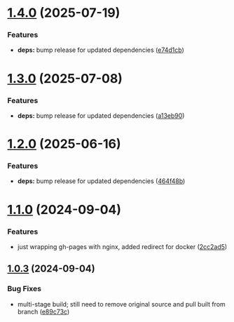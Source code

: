 # [1.4.0](https://github.com/telnetdoogie/xdelta-wasm-docker/compare/v1.3.0...v1.4.0) (2025-07-19)


### Features

* **deps:** bump release for updated dependencies ([e74d1cb](https://github.com/telnetdoogie/xdelta-wasm-docker/commit/e74d1cba5d178a1f6f7f5c6eadef69cd3995d69e))



# [1.3.0](https://github.com/telnetdoogie/xdelta-wasm-docker/compare/v1.2.0...v1.3.0) (2025-07-08)


### Features

* **deps:** bump release for updated dependencies ([a13eb90](https://github.com/telnetdoogie/xdelta-wasm-docker/commit/a13eb904019c303cf02866f589fcb5012b388e0b))



# [1.2.0](https://github.com/telnetdoogie/xdelta-wasm-docker/compare/v1.1.0...v1.2.0) (2025-06-16)


### Features

* **deps:** bump release for updated dependencies ([464f48b](https://github.com/telnetdoogie/xdelta-wasm-docker/commit/464f48b138bee13b380021e60c621a682c53e553))



# [1.1.0](https://github.com/telnetdoogie/xdelta-wasm-docker/compare/v1.0.3...v1.1.0) (2024-09-04)


### Features

* just wrapping gh-pages with nginx, added redirect for docker ([2cc2ad5](https://github.com/telnetdoogie/xdelta-wasm-docker/commit/2cc2ad5b3c3821cf4091297f7e220d10cd86256b))



## [1.0.3](https://github.com/telnetdoogie/xdelta-wasm-docker/compare/v1.0.2...v1.0.3) (2024-09-04)


### Bug Fixes

* multi-stage build; still need to remove original source and pull built from branch ([e89c73c](https://github.com/telnetdoogie/xdelta-wasm-docker/commit/e89c73c089ea0307885f1f2a441b4830b3c87d12))



